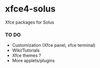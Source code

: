 #  xfce4-solus
Xfce packages for Solus

### TO DO
- Customization (Xfce panel, xfce terminal)
- Wiki/Tutorials
- Xfce themes ?
- More applets/plugins
